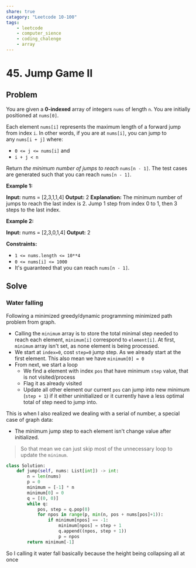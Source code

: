 ```yaml
---
share: true
catagory: "Leetcode 10-100"
tags:
    - leetcode
    - computer_sience
    - coding_chalenge
    - array
---
```


# 45. Jump Game II
## Problem

You are given a **0-indexed** array of integers `nums` of length `n`. You are initially positioned at `nums[0]`.

Each element `nums[i]` represents the maximum length of a forward jump from index `i`. In other words, if you are at `nums[i]`, you can jump to any `nums[i + j]` where:

- `0 <= j <= nums[i]` and
- `i + j < n`

Return _the minimum number of jumps to reach_ `nums[n - 1]`. The test cases are generated such that you can reach `nums[n - 1]`.

**Example 1:**

**Input:** nums = [2,3,1,1,4]
**Output:** 2
**Explanation:** The minimum number of jumps to reach the last index is 2. Jump 1 step from index 0 to 1, then 3 steps to the last index.

**Example 2:**

**Input:** nums = [2,3,0,1,4]
**Output:** 2

**Constraints:**

- `1 <= nums.length <= 10**4`
- `0 <= nums[i] <= 1000`
- It's guaranteed that you can reach `nums[n - 1]`.
## Solve

### Water falling
Following a minimized greedy/dynamic programming minimized path problem from graph.
- Calling the `minimum` array is to store the total minimal step needed to reach each element, `minimum[i]` correspond to `element[i]`. At first, `minimum` array isn't set, as none element is being processed.
- We start at `index=0`, cost `step=0` jump step. As we already start at the first element. This also mean we have `minimum[0] = 0`
- From next, we start a loop
    - We find a element with index `pos` that have minimum `step` value, that is not visited/process
    - Flag it as already visited
    - Update all other element our current `pos` can jump into new minimum (`step + 1`) if it either uninitialized or it currently have a less optimal total of step need to jump into.

This is when I also realized we dealing with a serial of number, a special case of graph data:
- The minimum jump step to each element isn't change value after initialized.

> So that mean we can just skip most of the unnecessary loop to update the `minimum`.

```python
class Solution:
    def jump(self, nums: List[int]) -> int:
        n = len(nums)
        p = 0
        minimum = [-1] * n
        minimum[0] = 0
        q = [(0, 0)]
        while q:
            pos, step = q.pop(0)
            for npos in range(p, min(n, pos + nums[pos]+1)):
                if minimum[npos] == -1:
                    minimum[npos] = step + 1
                    q.append((npos, step + 1))
                    p = npos
        return minimum[-1]
```

So I calling it water fall basically because the height being collapsing all at once  